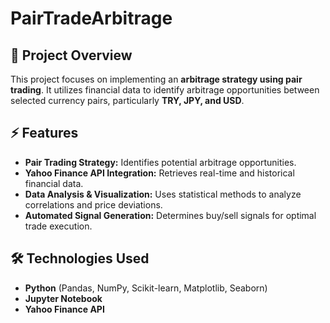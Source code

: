 # PairTradeArbitrage

## 📌 Project Overview
This project focuses on implementing an **arbitrage strategy using pair trading**. It utilizes financial data to identify arbitrage opportunities between selected currency pairs, particularly **TRY, JPY, and USD**.

## ⚡ Features
- **Pair Trading Strategy:** Identifies potential arbitrage opportunities.
- **Yahoo Finance API Integration:** Retrieves real-time and historical financial data.
- **Data Analysis & Visualization:** Uses statistical methods to analyze correlations and price deviations.
- **Automated Signal Generation:** Determines buy/sell signals for optimal trade execution.

## 🛠️ Technologies Used
- **Python** (Pandas, NumPy, Scikit-learn, Matplotlib, Seaborn)
- **Jupyter Notebook**
- **Yahoo Finance API**
